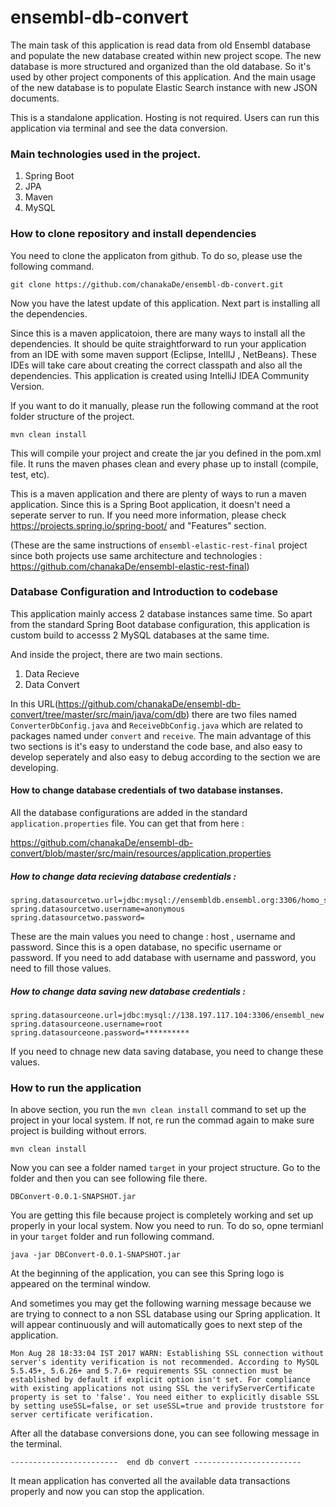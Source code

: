 # ensembl-db-convert

The main task of this application is read data from old Ensembl database and populate the new database created within new project scope. The new database is more structured and organized than the old database. So it's used by other project components of this application. And the main usage of the new database is to populate Elastic Search instance with new JSON documents.

This is a standalone application. Hosting is not required. Users can run this application via terminal and see the data conversion.

### Main technologies used in the project.

1. Spring Boot
2. JPA
3. Maven
4. MySQL

### How to clone repository and install dependencies

You need to clone the applicaton from github. To do so, please use the following command.

```
git clone https://github.com/chanakaDe/ensembl-db-convert.git
```

Now you have the latest update of this application. Next part is installing all the dependencies.

Since this is a maven applicatoion, there are many ways to install all the dependencies. It should be quite straightforward to run your application from an IDE with some maven support (Eclipse, IntellIJ , NetBeans). These IDEs will take care about creating the correct classpath and also all the dependencies. This application is created using IntelliJ IDEA Community Version.

If you want to do it manually, please run the following command at the root folder structure of the project.

```
mvn clean install
```

This will compile your project and create the jar you defined in the pom.xml file. It runs the maven phases clean and every phase up to install (compile, test, etc).

This is a maven application and there are plenty of ways to run a maven application. Since this is a Spring Boot application, it doesn't need a seperate server to run. If you need more information, please check https://projects.spring.io/spring-boot/ and "Features" section.

(These are the same instructions of `ensembl-elastic-rest-final` project since both projects use same architecture and technologies : https://github.com/chanakaDe/ensembl-elastic-rest-final)

### Database Configuration and Introduction to codebase

This application mainly access 2 database instances same time. So apart from the standard Spring Boot database configuration, this application is custom build to accesss 2 MySQL databases at the same time.

And inside the project, there are two main sections.

1. Data Recieve 
2. Data Convert

In this URL(https://github.com/chanakaDe/ensembl-db-convert/tree/master/src/main/java/com/db) there are two files named `ConverterDbConfig.java` and `ReceiveDbConfig.java` which are related to packages named under `convert` and `receive`. The main advantage of this two sections is it's easy to understand the code base, and also easy to develop seperately and also easy to debug according to the section we are developing. 

#### How to change database credentials of two database instanses.

All the database configurations are added in the standard `application.properties` file. You can get that from here : 

https://github.com/chanakaDe/ensembl-db-convert/blob/master/src/main/resources/application.properties

##### How to change data recieving database credentials :

```
spring.datasourcetwo.url=jdbc:mysql://ensembldb.ensembl.org:3306/homo_sapiens_core_89_38
spring.datasourcetwo.username=anonymous
spring.datasourcetwo.password=
```
These are the main values you need to change : host , username and password. Since this is a open database, no specific username or password. If you need to add database with username and password, you need to fill those values.

##### How to change data saving new database credentials :

```
spring.datasourceone.url=jdbc:mysql://138.197.117.104:3306/ensembl_new
spring.datasourceone.username=root
spring.datasourceone.password=**********
```
If you need to chnage new data saving database, you need to change these values.

### How to run the application

In above section, you run the `mvn clean install` command to set up the project in your local system. If not, re run the commad again to make sure project is building without errors.

```
mvn clean install
```
Now you can see a folder named `target` in your project structure. Go to the folder and then you can see following file there.

`DBConvert-0.0.1-SNAPSHOT.jar`

You are getting this file because project is completely working and set up properly in your local system. Now you need to run. To do so, opne termianl in your `target` folder and run following command.

```
java -jar DBConvert-0.0.1-SNAPSHOT.jar
```

At the beginning of the application, you can see this Spring logo is appeared on the terminal window. 


And sometimes you may get the following warning message because we are trying to connect to a non SSL database using our Spring application. It will appear continuously and will automatically goes to next step of the application.

`Mon Aug 28 18:33:04 IST 2017 WARN: Establishing SSL connection without server's identity verification is not recommended. According to MySQL 5.5.45+, 5.6.26+ and 5.7.6+ requirements SSL connection must be established by default if explicit option isn't set. For compliance with existing applications not using SSL the verifyServerCertificate property is set to 'false'. You need either to explicitly disable SSL by setting useSSL=false, or set useSSL=true and provide truststore for server certificate verification.`

After all the database conversions done, you can see following message in the terminal.

`------------------------  end db convert ------------------------`

It mean application has converted all the available data transactions properly and now you can stop the application.

